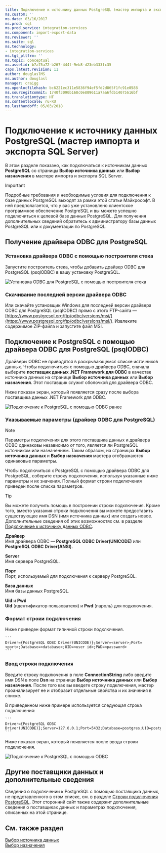 ```yaml
---
title: Подключение к источнику данных PostgreSQL (мастер импорта и экспорта SQL Server) | Документы Майкрософт
ms.custom: ''
ms.date: 03/16/2017
ms.prod: sql
ms.prod_service: integration-services
ms.component: import-export-data
ms.reviewer: ''
ms.suite: sql
ms.technology:
- integration-services
ms.tgt_pltfrm: ''
ms.topic: conceptual
ms.assetid: b7a75a72-b267-444f-9eb8-d23eb333fc35
caps.latest.revision: 11
author: douglaslMS
ms.author: douglasl
manager: craigg
ms.openlocfilehash: bc6221ec311e5836f94ef5fd2d865f1fc91e0588
ms.sourcegitcommit: 1740f3090b168c0e809611a7aa6fd514075616bf
ms.translationtype: HT
ms.contentlocale: ru-RU
ms.lasthandoff: 05/03/2018
---
```

# <a name="connect-to-a-postgresql-data-source-sql-server-import-and-export-wizard"></a>Подключение к источнику данных PostgreSQL (мастер импорта и экспорта SQL Server)
В этом разделе показано, как подключаться к источникам данных **PostgreSQL** со страницы **Выбор источника данных** или **Выбор назначения** в мастере импорта и экспорта SQL Server. 

> [!IMPORTANT]
> Подробные требования и необходимые условия для подключения к базе данных PostgreSQL выходят за рамки этой статьи Майкрософт. В ней предполагается, что у вас уже установлено клиентское программное обеспечение PostgreSQL и вы можете успешно подключиться к целевой базе данных PostgreSQL. Для получения дополнительных сведений обратитесь к администратору базы данных PostgreSQL или к документации по PostgreSQL.

## <a name="get-the-postgresql-odbc-driver"></a>Получение драйвера ODBC для PostgreSQL

### <a name="install-the-odbc-driver-with-stack-builder"></a>Установка драйвера ODBC с помощью построителя стека
Запустите построитель стека, чтобы добавить драйвер ODBC для PostgreSQL (psqlODBC) в вашу установку PostgreSQL.

![Установка ODBC для PostgreSQL с помощью построителя стека](../../integration-services/import-export-data/media/install-postgresql-odbc-with-stack-builder.png)

### <a name="or-download-the-latest-odbc-driver"></a>Скачивание последней версии драйвера ODBC
Или скачайте установщик Windows для последней версии драйвера ODBC для PostgreSQL (psqlODBC) прямо с этого FTP-сайта — [https://www.postgresql.org/ftp/odbc/versions/msi/](https://www.postgresql.org/ftp/odbc/versions/msi/). Извлеките содержимое ZIP-файла и запустите файл MSI.

## <a name="connect-to-postgresql-with-the-postgresql-odbc-driver-psqlodbc"></a>Подключение к PostgreSQL с помощью драйвера ODBC для PostgreSQL (psqlODBC)
Драйверы ODBC не приводятся в раскрывающемся списке источников данных. Чтобы подключиться с помощью драйвера ODBC, сначала выберите **поставщик данных .NET Framework для ODBC** в качестве источника данных на странице **Выбор источника данных** или **Выбор назначения**. Этот поставщик служит оболочкой для драйвера ODBC.

Ниже показан экран, который появляется сразу после выбора поставщика данных .NET Framework для ODBC.

![Подключение к PostgreSQL с помощью ODBC ранее](../../integration-services/import-export-data/media/connect-to-sql-with-odbc-before.jpg)

### <a name="options-to-specify-postgresql-odbc-driver"></a>Указываемые параметры (драйвер ODBC для PostgreSQL)

> [!NOTE]
> Параметры подключения для этого поставщика данных и драйвера ODBC одинаковы независимо от того, является ли PostgreSQL источником или назначением. Таким образом, на страницах **Выбор источника данных** и **Выбор назначения** мастера отображаются одинаковые параметры.

Чтобы подключиться к PostgreSQL с помощью драйвера ODBC для PostgreSQL, соберите строку подключения, используя указанные ниже параметры и их значения. Полный формат строки подключения приведен после списка параметров.

> [!TIP]
> Вы можете получить помощь в построении строки подключения. Кроме того, вместо указания строки подключения вы можете предоставить существующее имя DSN (имя источника данных) или создать новое. Дополнительные сведения об этих возможностях см. в разделе [Подключение к источнику данных ODBC](../../integration-services/import-export-data/connect-to-an-odbc-data-source-sql-server-import-and-export-wizard.md).

**Драйвер**  
Имя драйвера ODBC — **PostgreSQL ODBC Driver(UNICODE)** или **PostgreSQL ODBC Driver(ANSI)**.

**Server**  
Имя сервера PostgreSQL. 

**Порт**  
Порт, используемый для подключения к серверу PostgreSQL.

**База данных**  
Имя базы данных PostgreSQL.

**Uid** и **Pwd**   
**Uid** (идентификатор пользователя) и **Pwd** (пароль) для подключения.

### <a name="connection-string-format"></a>Формат строки подключения
Ниже приведен формат типичной строки подключения. 

    ```
    Driver={PostgreSQL ODBC Driver(UNICODE)};Server=<server>;Port=<port>;Database=<database>;UID=<user id>;PWD=<password>
    ```

### <a name="enter-the-connection-string"></a>Ввод строки подключения
Введите строку подключения в поле **ConnectionString** либо введите имя DSN в поле **Dsn** на странице **Выбор источника данных** или **Выбор назначения**. После того как вы введете строку подключения, мастер проанализирует ее и отобразит отдельные свойства и их значения в списке.

В приведенном ниже примере используется следующая строка подключения:

    ```
    Driver={PostgreSQL ODBC Driver(UNICODE)};Server=127.0.0.1;Port=5432;Database=postgres;UID=postgres;PWD=********
    ```

Ниже показан экран, который появляется после ввода строки подключения.

![Подключение к PostgreSQL с помощью ODBC](../../integration-services/import-export-data/media/connect-to-postgresql-with-odbc.png)

## <a name="other-data-providers-and-more-info"></a>Другие поставщики данных и дополнительные сведения
Сведения о подключении к PostgreSQL с помощью поставщика данных, не представленного в этом списке, см. в разделе [Строки подключения PostgreSQL](https://www.connectionstrings.com/postgresql/). Этот сторонний сайт также содержит дополнительные сведения о поставщиках данных и параметрах подключения, описанных на этой странице.

## <a name="see-also"></a>См. также раздел
[Выбор источника данных](../../integration-services/import-export-data/choose-a-data-source-sql-server-import-and-export-wizard.md)  
[Выбор назначения](../../integration-services/import-export-data/choose-a-destination-sql-server-import-and-export-wizard.md)

